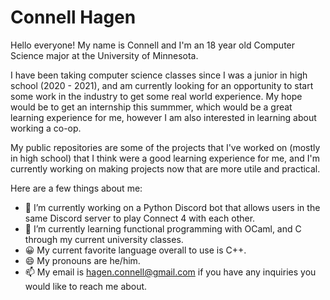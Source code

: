 # Connell Hagen

Hello everyone! My name is Connell and I'm an 18 year old Computer Science major at the University of Minnesota.

I have been taking computer science classes since I was a junior in high school (2020 - 2021), and am currently looking for an opportunity to start some work in the industry to get some real world experience. My hope would be to get an internship this summmer, which would be a great learning experience for me, however I am also interested in learning about working a co-op. 

My public repositories are some of the projects that I've worked on (mostly in high school) that I think were a good learning experience for me, and I'm currently working on making projects now that are more utile and practical.

Here are a few things about me:

- 🔭 I’m currently working on a Python Discord bot that allows users in the same Discord server to play Connect 4 with each other.
- 🌱 I’m currently learning functional programming with OCaml, and C through my current university classes.
- 😀 My current favorite language overall to use is C++.
- 😄 My pronouns are he/him.
- 📫 My email is hagen.connell@gmail.com if you have any inquiries you would like to reach me about.

